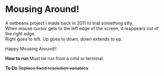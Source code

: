 Mousing Around!
=======================  
  
A netbeans project I made back in 2011 to trial something silly.  
When mouse cursor gets to the left edge of the screen, it reappears out of the right edge.  
Right goes to left. Up goes to down, down extends to up. 
  
Happy Mousing Around!!

**How to run**
Must be run from a cmd or terminal.  

**To Do**
~~Replace fixed resolution variables~~
